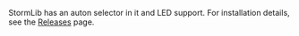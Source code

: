 StormLib has an auton selector in it and LED support. For installation details, see the [Releases](https://github.com/ItzSt0rmz/StormLib/releases) page.
